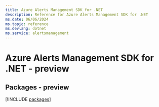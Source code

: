 ```yaml
---
title: Azure Alerts Management SDK for .NET
description: Reference for Azure Alerts Management SDK for .NET
ms.date: 06/06/2024
ms.topic: reference
ms.devlang: dotnet
ms.service: alertsmanagement
---
```

# Azure Alerts Management SDK for .NET - preview
## Packages - preview
[!INCLUDE [packages](alerts-management-index.md)]